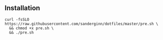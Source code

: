 ## Installation
```
curl -fsSLO https://raw.githubusercontent.com/sanderginn/dotfiles/master/pre.sh \
  && chmod +x pre.sh \
  && ./pre.sh
```
